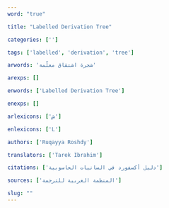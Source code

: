 ```yaml
---
word: "true"

title: "Labelled Derivation Tree"

categories: ['']

tags: ['labelled', 'derivation', 'tree']

arwords: 'شجرة اشتقاق معلّمة'

arexps: []

enwords: ['Labelled Derivation Tree']

enexps: []

arlexicons: ['ش']

enlexicons: ['L']

authors: ['Ruqayya Roshdy']

translators: ['Tarek Ibrahim']

citations: ['دليل أكسفورد في السانيات الحاسوبية']

sources: ['المنظمة العربية للترجمة']

slug: ""
---
```

